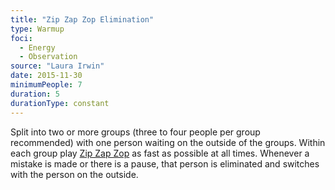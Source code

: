 ```yaml
---
title: "Zip Zap Zop Elimination"
type: Warmup
foci:
  - Energy
  - Observation
source: "Laura Irwin"
date: 2015-11-30
minimumPeople: 7
duration: 5
durationType: constant
---
```

Split into two or more groups (three to four people per group recommended) with one person waiting on the outside of the groups.
Within each group play [Zip Zap Zop](../zip-zap-zop/) as fast as possible at all times.
Whenever a mistake is made or there is a pause, that person is eliminated and switches with the person on the outside.

